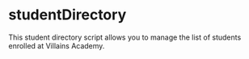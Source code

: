 # studentDirectory

This student directory script allows you to manage the list of students enrolled at Villains Academy.